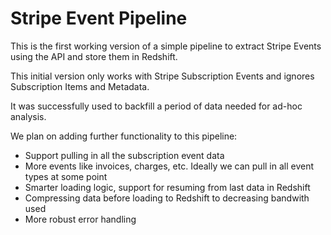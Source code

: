 # Stripe Event Pipeline

This is the first working version of a simple pipeline to extract Stripe
Events using the API and store them in Redshift.

This initial version only works with Stripe Subscription Events and
ignores Subscription Items and Metadata.

It was successfully used to backfill a period of data needed for ad-hoc
analysis.

We plan on adding further functionality to this pipeline:

- Support pulling in all the subscription event data
- More events like invoices, charges, etc. Ideally we can pull in all
event types at some point
- Smarter loading logic, support for resuming from last data in Redshift
- Compressing data before loading to Redshift to decreasing bandwith
used
- More robust error handling

